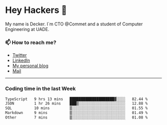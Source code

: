 # Hey Hackers 👋

My name is Decker. I`m CTO @Commet and a student of Computer Engineering at UADE.

### 📫 How to reach me?
- [Twitter](https://x.com/0xDecker) 
- [LinkedIn](https://www.linkedin.com/in/decker-urbano/) 
- [My personal blog](http://decker.sh) 
- [Mail](mailto:me@decker.sh)

---

### Coding time in the last Week

<!--START_SECTION:waka-->

```txt
TypeScript   9 hrs 13 mins   ████████████████████▓░░░░   82.44 %
JSON         1 hr 26 mins    ███▒░░░░░░░░░░░░░░░░░░░░░   12.88 %
SQL          10 mins         ▒░░░░░░░░░░░░░░░░░░░░░░░░   01.55 %
Markdown     9 mins          ▒░░░░░░░░░░░░░░░░░░░░░░░░   01.49 %
Other        7 mins          ▒░░░░░░░░░░░░░░░░░░░░░░░░   01.08 %
```

<!--END_SECTION:waka-->
